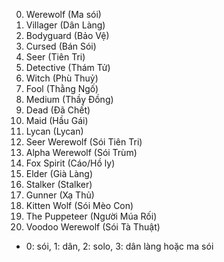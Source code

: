 0. Werewolf (Ma sói)
1. Villager (Dân Làng)
2. Bodyguard (Bảo Vệ)
3. Cursed (Bán Sói)
4. Seer (Tiên Tri)
5. Detective (Thám Tử)
6. Witch (Phù Thuỷ)
7. Fool (Thằng Ngố)
8. Medium (Thầy Đồng)
9. Dead (Đã Chết)
10. Maid (Hầu Gái)
11. Lycan (Lycan)
12. Seer Werewolf (Sói Tiên Tri)
13. Alpha Werewolf (Sói Trùm)
14. Fox Spirit (Cáo/Hồ ly)
15. Elder (Già Làng)
16. Stalker (Stalker)
17. Gunner (Xạ Thủ)
18. Kitten Wolf (Sói Mèo Con)
19. The Puppeteer (Người Múa Rối)
20. Voodoo Werewolf (Sói Tà Thuật)

- 0: sói, 1: dân, 2: solo, 3: dân làng hoặc ma sói
